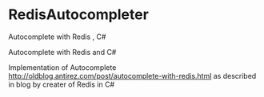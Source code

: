 # RedisAutocompleter
Autocomplete with Redis , C#

Autocomplete with Redis and C#

Implementation of Autocomplete  http://oldblog.antirez.com/post/autocomplete-with-redis.html as described in blog  by creater of Redis in C#
